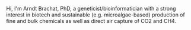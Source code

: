 Hi, I'm Arndt Brachat, PhD, a geneticist/bioinformatician with a strong interest in biotech and sustainable (e.g. microalgae-based) production of fine and bulk chemicals as well as direct air capture of CO2 and CH4.
